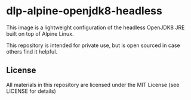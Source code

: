 # dlp-alpine-openjdk8-headless

This image is a lightweight configuration of the headless OpenJDK8 JRE built on top of Alpine Linux.

This repository is intended for private use, but is open sourced in case others find it helpful.

## License

All materials in this repository are licensed under the MIT License (see LICENSE for details)

